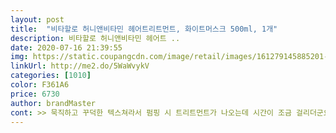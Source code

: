 ```yaml
---
layout: post 
title:  "비타할로 허니앤비타민 헤어트리트먼트, 화이트머스크 500ml, 1개" 
description: 비타할로 허니앤비타민 헤어트 ..
date: 2020-07-16 21:39:55 
img: https://static.coupangcdn.com/image/retail/images/161279145885201-f42bd8f6-8dbd-41fd-9b05-77a41157304e.jpg 
linkUrl: http://me2.do/5WaWvykV 
categories: [1010] 
color: F361A6 
price: 6730 
author: brandMaster 
cont: >> 묵직하고 꾸덕한 텍스쳐라서 펌핑 시 트리트먼트가 나오는데 시간이 조금 걸리더군요.<br/><br/>>> 물기있는 모발에 닿으니 트리트먼트의 꾸덕한 제형이 탁 풀리면서 모발 사이에 펴바르기 편하게 바뀝니다.<br/><br/>>> 비타할로 바디워시 화이트머스크 제품도 사용 중인데, 두 개의 향이 완전 같더군요.<br/><br/>>> 비타할로 바디워시 화이트머스크로 샤워하고, 트리트먼트 화이트머스크로 마무리한 날은 스스로가 하나의 ‘화이트머스크 향’ 자체가 된 느낌으로 돌아다녔습니다.<br/> ‘이것이 화이트머스크다!’를 제대로 체험했네요.<br/> 그래도 기분 나쁜 향이 아니어서 편안하게 즐겼습니다.<br/><br/>>> 소량을 덜어내 손으로 문질러보았는데 묵직한 촛농을 만지는 느낌 입니다.<br/><br/>>> 아무래도 모발에 영양을 주고 부드럽게 해주는 제품이다보니 마무리감은 부들+미끌 합니다.<br/><br/>>> 잔향을 중요시 하시는 분들에게 추천합니다.<br/><br/>>> 제가 머리가 긴 편이라 한 번 씻을 때 소모하는 샴푸/트리트먼트 양이 많습니다.<br/> 비타할로 트리트먼트가 워낙 꾸덕해서 ‘아 이거 한 번에 많이 쓰겠구나’ 싶었는데, 실제로 사용해보니 왜 걱정했나 싶더군요.<br/><br/>>> 트리트먼트가 오래 헹구지 않아도 금방 잘 씻기는 편입니다.<br/><br/>>> 트리트먼트의 기본적인 기능을 잘 하는 것 같아 마음에 들었습니다.<br/><br/>>> 향이 워낙 진해서 트리트먼트 자체 향만 맡으면서 ‘워후’ 하며 정신을 차렸네요.<br/> 향에 예민하신 분은 참고하세요.<br/><br/>>> 화이트머스크 향의 집합체 입니다.<br/><br/><br/> - 드라이 후 자세히 보니, 확실히 반곱슬인 머리가 윤기가 나면서 차분해지고 빗질을 해도 머리가 엉키지 않고 촤르륵 떨어집니다.<br/><br/><br/> - 물기있는 모발에 소량으로 펴 바르기 쉽습니다.<br/><br/><br/> - 물로 헹구면, 마무리감이 미끌미끌 합니다.<br/><br/> 
---
```

 